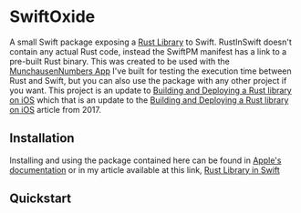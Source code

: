 # SwiftOxide
A small Swift package exposing a [Rust Library](https://github.com/KennethYoel/rust-lib-in-swift) to Swift. RustInSwift doesn't contain any actual Rust code, instead the SwiftPM manifest has a link to a pre-built Rust binary. This was created to be used with the [MunchausenNumbers App](https://github.com/KennethYoel/MunchausenNumbers) I've built for testing the execution time between Rust and Swift, but you can also use the package with any other project if you want. This project is an update to [Building and Deploying a Rust library on iOS](https://blog.mozilla.org/data/2022/01/31/this-week-in-glean-building-and-deploying-a-rust-library-on-ios/) which that is an update to the [Building and Deploying a Rust library on iOS](https://mozilla.github.io/firefox-browser-architecture/experiments/2017-09-06-rust-on-ios.html) article from 2017.
## Installation
Installing and using the package contained here can be found in [Apple's documentation](https://developer.apple.com/documentation/xcode/adding-package-dependencies-to-your-app) or in my article available at this link, [Rust Library in Swift](https://medium.com/@kennethyoel/a-swiftly-oxidizing-tutorial-44b86e8d84f5)
## Quickstart
